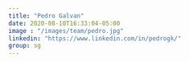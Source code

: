 ```yaml
---
title: "Pedro Galvan"
date: 2020-08-10T16:33:04-05:00
image : "/images/team/pedro.jpg"
linkedin: "https://www.linkedin.com/in/pedrogk/"
group: sg
---
```


